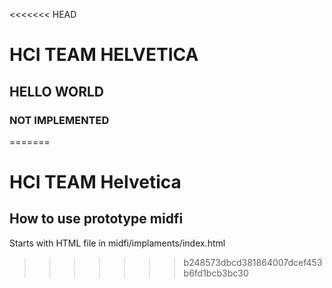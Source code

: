 <<<<<<< HEAD
# HCI TEAM HELVETICA

## HELLO WORLD

### NOT IMPLEMENTED
=======
# HCI TEAM Helvetica

## How to use prototype midfi

Starts with HTML file in midfi/implaments/index.html
>>>>>>> b248573dbcd381864007dcef453b6fd1bcb3bc30
